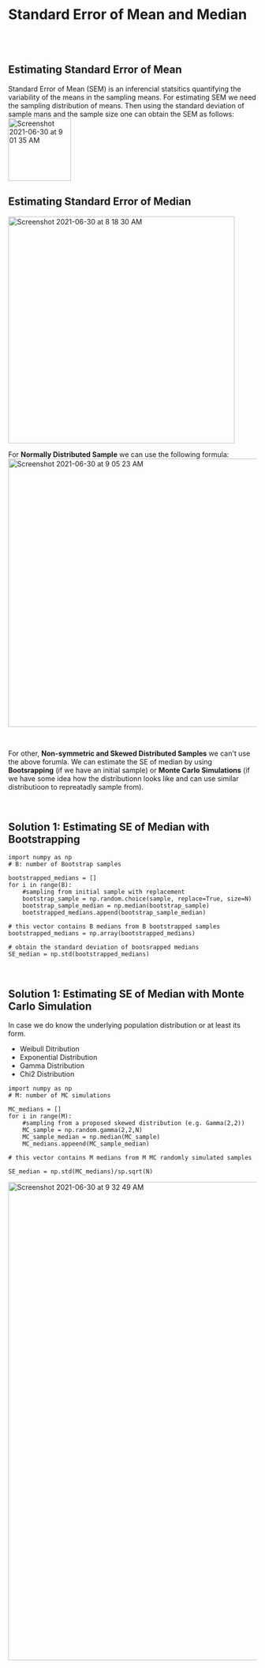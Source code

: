 # Standard Error of Mean and Median
<br><br>
## Estimating Standard Error of Mean
Standard Error of Mean (SEM) is an inferencial statsitics quantifying the variability of the means in the sampling means. For estimating SEM we need the sampling distribution of means. Then using the standard deviation of sample mans and the sample size one can obtain the SEM as follows:<br>
<img width="127" alt="Screenshot 2021-06-30 at 9 01 35 AM" src="https://user-images.githubusercontent.com/76843403/123916300-c7bd1b80-d981-11eb-909b-446135dd5638.png">

## Estimating Standard Error of Median
<img width="459" alt="Screenshot 2021-06-30 at 8 18 30 AM" src="https://user-images.githubusercontent.com/76843403/123917077-ab6dae80-d982-11eb-9469-178ac6c6b7dc.png">
<br>

For **Normally Distributed Sample** we can use the following formula:<br>
<img width="543" alt="Screenshot 2021-06-30 at 9 05 23 AM" src="https://user-images.githubusercontent.com/76843403/123916762-4f0a8f00-d982-11eb-9e97-af6c3061588a.png">

<br>

For other, **Non-symmetric and Skewed Distributed Samples** we can't use the above forumla. We can estimate the SE of median by using **Bootsrapping** (if we have an initial sample) or **Monte Carlo Simulations** (if we have some idea how the distributionn looks like and can use similar distributioon to repreatadly sample from).

<br>


## Solution 1: Estimating SE of Median with Bootstrapping
``` 
import numpy as np
# B: number of Bootstrap samples

bootstrapped_medians = []
for i in range(B):
    #sampling from initial sample with replacement
    bootstrap_sample = np.random.choice(sample, replace=True, size=N)
    bootstrap_sample_median = np.median(bootstrap_sample)
    bootstrapped_medians.append(bootstrap_sample_median)
    
# this vector contains B medians from B bootstrapped samples    
bootstrapped_medians = np.array(bootstrapped_medians) 

# obtain the standard deviation of bootsrapped medians
SE_median = np.std(bootstrapped_medians)
```


<br>

## Solution 1: Estimating SE of Median with Monte Carlo Simulation
In case we do know the underlying population distribution or at least its form.

- Weibull Ditribution
- Exponential Distribution
- Gamma Distribution
- Chi2 Distribution
``` 
import numpy as np
# M: number of MC simulations

MC_medians = []
for i in range(M):
    #sampling from a proposed skewed distribution (e.g. Gamma(2,2))
    MC_sample = np.random.gamma(2,2,N)
    MC_sample_median = np.median(MC_sample)
    MC_medians.appeend(MC_sample_median)

# this vector contains M medians from M MC randomly simulated samples   

SE_median = np.std(MC_medians)/sp.sqrt(N)

```

<img width="968" alt="Screenshot 2021-06-30 at 9 32 49 AM" src="https://user-images.githubusercontent.com/76843403/123920359-27b5c100-d986-11eb-859e-33b69b982b7d.png">




